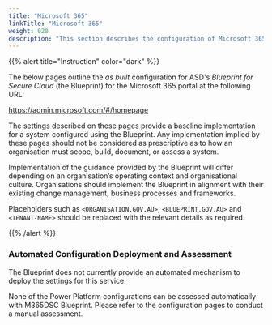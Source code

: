 ```yaml
---
title: "Microsoft 365"
linkTitle: "Microsoft 365"
weight: 020
description: "This section describes the configuration of Microsoft 365 associated with systems built according to the guidance provided by ASD's Blueprint for Secure Cloud."
---
```


{{% alert title="Instruction" color="dark" %}}

The below pages outline the *as built* configuration for ASD's *Blueprint for Secure Cloud* (the Blueprint) for the Microsoft 365 portal at the following URL:

<https://admin.microsoft.com/#/homepage>

The settings described on these pages provide a baseline implementation for a system configured using the Blueprint. Any implementation implied by these pages should not be considered as prescriptive as to how an organisation must scope, build, document, or assess a system.

Implementation of the guidance provided by the Blueprint will differ depending on an organisation’s operating context and organisational culture. Organisations should implement the Blueprint in alignment with their existing change management, business processes and frameworks.

Placeholders such as `<ORGANISATION.GOV.AU>`, `<BLUEPRINT.GOV.AU>` and `<TENANT-NAME>` should be replaced with the relevant details as required.

{{% /alert %}}

### Automated Configuration Deployment and Assessment

The Blueprint does not currently provide an automated mechanism to deploy the settings for this service.

None of the Power Platform configurations can be assessed automatically with M365DSC Blueprint. Please refer to the configuration pages to conduct a manual assessment.